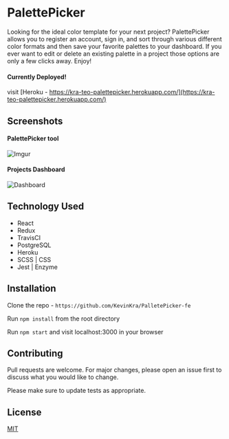 # PalettePicker

Looking for the ideal color template for your next project? PalettePicker allows you to register an account, sign in, and sort through various different color formats and then save your favorite palettes to your dashboard. If you ever want to edit or delete an existing palette in a project those options are only a few clicks away. Enjoy!

#### Currently Deployed!

visit [Heroku - https://kra-teo-palettepicker.herokuapp.com/](https://kra-teo-palettepicker.herokuapp.com/)

## Screenshots

#### PalettePicker tool

![Imgur](https://i.imgur.com/uAIEXCQ.png)

#### Projects Dashboard

![Dashboard](https://i.imgur.com/tsf17Sc.png)

## Technology Used

- React
- Redux
- TravisCI
- PostgreSQL
- Heroku
- SCSS | CSS
- Jest | Enzyme

## Installation

Clone the repo - `https://github.com/KevinKra/PalletePicker-fe`

Run `npm install` from the root directory

Run `npm start` and visit localhost:3000 in your browser

## Contributing

Pull requests are welcome. For major changes, please open an issue first to discuss what you would like to change.

Please make sure to update tests as appropriate.

## License

[MIT](https://choosealicense.com/licenses/mit/)

